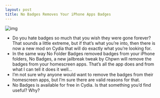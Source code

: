 ```yaml
---
layout: post
title: No Badges Removes Your iPhone Apps Badges
---
```

![img](http://media.idownloadblog.com/wp-content/uploads/2010/11/No-Badges.png)
* Do you hate badges so much that you wish they were gone forever? That sounds a little extreme, but if that’s what you’re into, then there is now a new mod on Cydia that will do exactly what you’re looking for.
* In the same way No Folder Badges removed badges from your iPhone folders, No Badges, a new jailbreak tweak by Chpwn will remove the badges from your homescreen apps. That’s all the app does and from what I can tell it does it well…
* I’m not sure why anyone would want to remove the badges from their homescreen apps, but I’m sure there are valid reasons for that.
* No Badges is available for free in Cydia. Is that something you’d find useful? Why?

